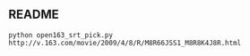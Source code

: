 README
-----------
    python open163_srt_pick.py http://v.163.com/movie/2009/4/8/R/M8R66JSS1_M8R8K4J8R.html

